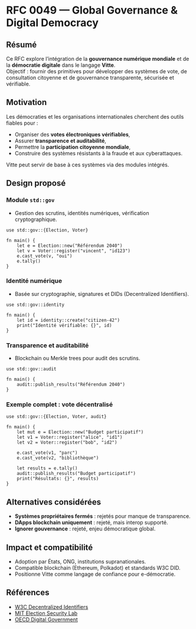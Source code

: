 # RFC 0049 — Global Governance & Digital Democracy

## Résumé
Ce RFC explore l’intégration de la **gouvernance numérique mondiale** et de la **démocratie digitale** dans le langage **Vitte**.  
Objectif : fournir des primitives pour développer des systèmes de vote, de consultation citoyenne et de gouvernance transparente, sécurisée et vérifiable.

## Motivation
Les démocraties et les organisations internationales cherchent des outils fiables pour :  
- Organiser des **votes électroniques vérifiables**,  
- Assurer **transparence et auditabilité**,  
- Permettre la **participation citoyenne mondiale**,  
- Construire des systèmes résistants à la fraude et aux cyberattaques.  

Vitte peut servir de base à ces systèmes via des modules intégrés.

## Design proposé

### Module `std::gov`
- Gestion des scrutins, identités numériques, vérification cryptographique.  

```vitte
use std::gov::{Election, Voter}

fn main() {
    let e = Election::new("Référendum 2040")
    let v = Voter::register("vincent", "id123")
    e.cast_vote(v, "oui")
    e.tally()
}
```

### Identité numérique
- Basée sur cryptographie, signatures et DIDs (Decentralized Identifiers).  

```vitte
use std::gov::identity

fn main() {
    let id = identity::create("citizen-42")
    print("Identité vérifiable: {}", id)
}
```

### Transparence et auditabilité
- Blockchain ou Merkle trees pour audit des scrutins.  

```vitte
use std::gov::audit

fn main() {
    audit::publish_results("Référendum 2040")
}
```

### Exemple complet : vote décentralisé
```vitte
use std::gov::{Election, Voter, audit}

fn main() {
    let mut e = Election::new("Budget participatif")
    let v1 = Voter::register("alice", "id1")
    let v2 = Voter::register("bob", "id2")

    e.cast_vote(v1, "parc")
    e.cast_vote(v2, "bibliothèque")

    let results = e.tally()
    audit::publish_results("Budget participatif")
    print("Résultats: {}", results)
}
```

## Alternatives considérées
- **Systèmes propriétaires fermés** : rejetés pour manque de transparence.  
- **DApps blockchain uniquement** : rejeté, mais interop supporté.  
- **Ignorer gouvernance** : rejeté, enjeu démocratique global.  

## Impact et compatibilité
- Adoption par États, ONG, institutions supranationales.  
- Compatible blockchain (Ethereum, Polkadot) et standards W3C DID.  
- Positionne Vitte comme langage de confiance pour e-démocratie.  

## Références
- [W3C Decentralized Identifiers](https://www.w3.org/TR/did-core/)  
- [MIT Election Security Lab](https://electionlab.mit.edu/)  
- [OECD Digital Government](https://www.oecd.org/gov/digital-government/)  
